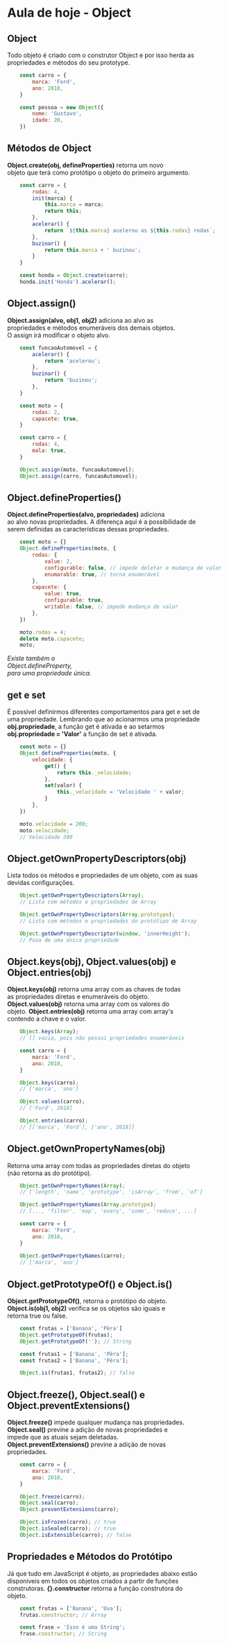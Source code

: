 # Aula de hoje - Object

## Object

Todo objeto é criado com o construtor Object e por isso herda as <br>
propriedades e métodos do seu prototype.

```js
    const carro = {
        marca: 'Ford',
        ano: 2018,
    }

    const pessoa = new Object({
        nome: 'Gustavo',
        idade: 20,
    })
```

## Métodos de Object

**Object.create(obj, defineProperties)** retorna um novo <br>
objeto que terá como protótipo o objeto do primeiro argumento.

```js
    const carro = {
        rodas: 4,
        init(marca) {
            this.marca = marca;
            return this;
        },
        acelerar() {
            return `${this.marca} acelerou as ${this.rodas} rodas`;
        },
        buzinar() {
            return this.marca + ' buzinou';
        }
    }

    const honda = Object.create(carro);
    honda.init('Honda').acelerar();
```

## Object.assign()

**Object.assign(alvo, obj1, obj2)** adiciona ao alvo as <br>
propriedades e métodos enumeráveis dos demais objetos. <br>
O assign irá modificar o objeto alvo.

```js
    const funcaoAutomovel = {
        acelerar() {
            return 'acelerou';
        },
        buzinar() {
            return 'buzinou';
        },
    }

    const moto = {
        rodas: 2,
        capacete: true,
    }

    const carro = {
        rodas: 4,
        mala: true,
    }

    Object.assign(moto, funcaoAutomovel);
    Object.assign(carro, funcaoAutomovel);
```

## Object.defineProperties()

**Object.defineProperties(alvo, propriedades)** adiciona <br>
ao alvo novas propriedades. A diferença aqui é a possibilidade de <br>
serem definidas as características dessas propriedades.

```js
    const moto = {}
    Object.defineProperties(moto, {
        rodas: {
            value: 2,
            configurable: false, // impede deletar e mudança de valor
            enumarable: true, // torna enumerável
        },
        capacete: {
            value: true,
            configurable: true,
            writable: false, // impede mudança de valor
        },
    })

    moto.rodas = 4;
    delete moto.capacete;
    moto;
```

*Existe também o* <br>
*Object.defineProperty,* <br>
*para uma propriedade única.*

## get e set

É possível definirmos diferentes comportamentos para get e set de <br>
uma propriedade. Lembrando que ao acionarmos uma propriedade <br>
**obj.propriedade**, a função get é ativada e ao setarmos <br>
**obj.propriedade = 'Valor'** a função de set é ativada.

```js
    const moto = {}
    Object.defineProperties(moto, {
        velocidade: {
            get() {
                return this._velocidade;
            },
            set(valor) {
                this._velocidade = 'Velocidade ' + valor;
            }
        },
    })

    moto.velocidade = 200;
    moto.velocidade;
    // Velocidade 200
```

## Object.getOwnPropertyDescriptors(obj)

Lista todos os métodos e propriedades de um objeto, com as suas <br>
devidas configurações.

```js
    Object.getOwnPropertyDescriptors(Array);
    // Lista com métodos e propriedades de Array

    Object.getOwnPropertyDescriptors(Array.prototype);
    // Lista com métodos e propriedades do protótipo de Array

    Object.getOwnPropertyDescriptor(window, 'innerHeight');
    // Puxa de uma única propriedade
```

## Object.keys(obj), Object.values(obj) e Object.entries(obj)

**Object.keys(obj)** retorna uma array com as chaves de todas <br>
as propriedades diretas e enumeráveis do objeto. <br>
**Object.values(obj)** retorna uma array com os valores do <br>
objeto. **Object.entries(obj)** retorna uma array com array's <br>
contendo a chave e o valor.

```js
    Object.keys(Array);
    // [] vazia, pois não possui propriedades enumeráveis

    const carro = {
        marca: 'Ford',
        ano: 2018,
    }

    Object.keys(carro);
    // ['marca', 'ano']

    Object.values(carro);
    // ['Ford', 2018]

    Object.entries(carro);
    // [['marca', 'Ford'], ['ano', 2018]]
```

## Object.getOwnPropertyNames(obj)

Retorna uma array com todas as propriedades diretas do objeto <br>
(não retorna as do protótipo).

```js
    Object.getOwnPropertyNames(Array);
    // ['length', 'name', 'prototype', 'isArray', 'from', 'of']

    Object.getOwnPropertyNames(Array.prototype);
    // [..., 'filter', 'map', 'every', 'some', 'reduce', ...]

    const carro = {
        marca: 'Ford',
        ano: 2018,
    }
    
    Object.getOwnPropertyNames(carro);
    // ['marca', 'ano']
```

## Object.getPrototypeOf() e Object.is()

**Object.getPrototypeOf()**, retorna o protótipo do objeto. <br>
**Object.is(obj1, obj2)** verifica se os objetos são iguais e <br>
retorna true ou false.

```js
    const frutas = ['Banana', 'Pêra']
    Object.getPrototypeOf(frutas);
    Object.getPrototypeOf(''); // String

    const frutas1 = ['Banana', 'Pêra'];
    const frutas2 = ['Banana', 'Pêra'];

    Object.is(frutas1, frutas2); // false
```

## Object.freeze(), Object.seal() e Object.preventExtensions()

**Object.freeze()** impede qualquer mudança nas propriedades. <br>
**Object.seal()** previne a adição de novas propriedades e <br>
impede que as atuais sejam deletadas. <br>
**Object.preventExtensions()** previne a adição de novas <br>
propriedades.

```js
    const carro = {
        marca: 'Ford',
        ano: 2018,
    }

    Object.freeze(carro);
    Object.seal(carro);
    Object.preventExtensions(carro);

    Object.isFrozen(carro); // true
    Object.isSealed(carro); // true
    Object.isExtensible(carro); // false
```

## Propriedades e Métodos do Protótipo

Já que tudo em JavaScript é objeto, as propriedades abaixo estão <br>
disponíveis em todos os objetos criados a partir de funções <br>
construtoras. **{}.constructor** retorna a função construtora do <br>
objeto.

```js
    const frutas = ['Banana', 'Uva'];
    frutas.constructor; // Array

    const frase = 'Isso é uma String';
    frase.constructor; // String
```